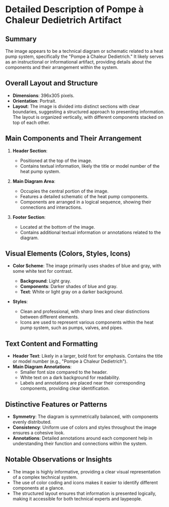 # Detailed Description of Pompe à Chaleur Dedietrich Artifact

## Summary
The image appears to be a technical diagram or schematic related to a heat pump system, specifically the "Pompe à Chaleur Dedietrich." It likely serves as an instructional or informational artifact, providing details about the components and their arrangement within the system.

## Overall Layout and Structure
- **Dimensions**: 396x305 pixels.
- **Orientation**: Portrait.
- **Layout**: The image is divided into distinct sections with clear boundaries, suggesting a structured approach to presenting information. The layout is organized vertically, with different components stacked on top of each other.

## Main Components and Their Arrangement
1. **Header Section**:
   - Positioned at the top of the image.
   - Contains textual information, likely the title or model number of the heat pump system.

2. **Main Diagram Area**:
   - Occupies the central portion of the image.
   - Features a detailed schematic of the heat pump components.
   - Components are arranged in a logical sequence, showing their connections and interactions.

3. **Footer Section**:
   - Located at the bottom of the image.
   - Contains additional textual information or annotations related to the diagram.

## Visual Elements (Colors, Styles, Icons)
- **Color Scheme**: The image primarily uses shades of blue and gray, with some white text for contrast.
  - **Background**: Light gray.
  - **Components**: Darker shades of blue and gray.
  - **Text**: White or light gray on a darker background.

- **Styles**:
  - Clean and professional, with sharp lines and clear distinctions between different elements.
  - Icons are used to represent various components within the heat pump system, such as pumps, valves, and pipes.

## Text Content and Formatting
- **Header Text**: Likely in a larger, bold font for emphasis. Contains the title or model number (e.g., "Pompe à Chaleur Dedietrich").
- **Main Diagram Annotations**:
  - Smaller font size compared to the header.
  - White text on a dark background for readability.
  - Labels and annotations are placed near their corresponding components, providing clear identification.

## Distinctive Features or Patterns
- **Symmetry**: The diagram is symmetrically balanced, with components evenly distributed.
- **Consistency**: Uniform use of colors and styles throughout the image ensures a cohesive look.
- **Annotations**: Detailed annotations around each component help in understanding their function and connections within the system.

## Notable Observations or Insights
- The image is highly informative, providing a clear visual representation of a complex technical system.
- The use of color coding and icons makes it easier to identify different components at a glance.
- The structured layout ensures that information is presented logically, making it accessible for both technical experts and laypeople.